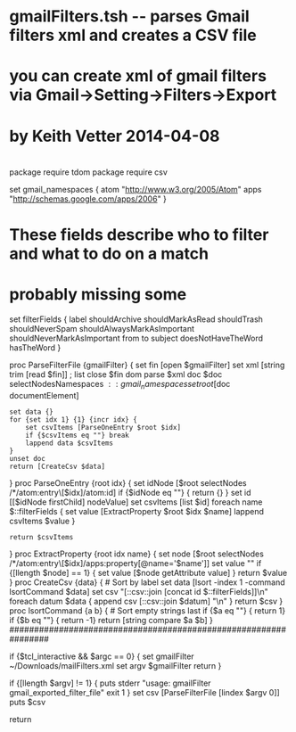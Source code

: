 # gmailFilters.tsh -- parses Gmail filters xml and creates a CSV file
# you can create xml of gmail filters via Gmail->Setting->Filters->Export
# by Keith Vetter 2014-04-08
#

package require tdom
package require csv

set gmail_namespaces {
    atom "http://www.w3.org/2005/Atom"
    apps "http://schemas.google.com/apps/2006"
}

# These fields describe who to filter and what to do on a match
# probably missing some
set filterFields  {
    label
    shouldArchive
    shouldMarkAsRead
    shouldTrash
    shouldNeverSpam
    shouldAlwaysMarkAsImportant
    shouldNeverMarkAsImportant
    from
    to
    subject
    doesNotHaveTheWord
    hasTheWord
}

proc ParseFilterFile {gmailFilter} {
    set fin [open $gmailFilter]
    set xml [string trim [read $fin]] ; list
    close $fin
    dom parse $xml doc
    $doc selectNodesNamespaces $::gmail_namespaces
    set root [$doc documentElement]

    set data {}
    for {set idx 1} {1} {incr idx} {
        set csvItems [ParseOneEntry $root $idx]
        if {$csvItems eq ""} break
        lappend data $csvItems
    }
    unset doc
    return [CreateCsv $data]
}
proc ParseOneEntry {root idx} {
    set idNode [$root selectNodes /*/atom:entry\[$idx\]/atom:id]
    if {$idNode eq ""} { return {} }
    set id [[$idNode firstChild] nodeValue]
    set csvItems [list $id]
    foreach name $::filterFields {
        set value [ExtractProperty $root $idx $name]
        lappend csvItems $value
    }

    return $csvItems
}
proc ExtractProperty {root idx name} {
    set node [$root selectNodes /*/atom:entry\[$idx\]/apps:property\[@name='$name'\]]
    set value ""
    if {[llength $node] == 1} { 
        set value [$node getAttribute value]
    }
    return $value
}
proc CreateCsv {data} {
    # Sort by label
    set data [lsort -index 1 -command lsortCommand $data]
    set csv "[::csv::join [concat id $::filterFields]]\n"
    foreach datum $data {
        append csv [::csv::join $datum] "\n"
    }
    return $csv
}
proc lsortCommand {a b} {
    # Sort empty strings last
    if {$a eq ""} { return 1}
    if {$b eq ""} { return -1}
    return [string compare $a $b]
}
################################################################

if {$tcl_interactive && $argc == 0} {
    set gmailFilter ~/Downloads/mailFilters.xml
    set argv $gmailFilter
    return
}

if {[llength $argv] != 1} {
    puts stderr "usage: gmailFilter gmail_exported_filter_file"
    exit 1
}
set csv [ParseFilterFile [lindex $argv 0]]
puts $csv

return